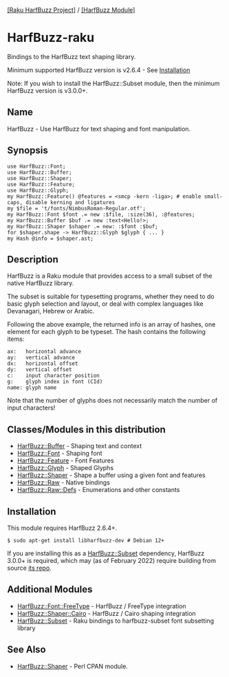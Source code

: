 [[Raku HarfBuzz Project]](https://harfbuzz-raku.github.io)
 / [[HarfBuzz Module]](https://harfbuzz-raku.github.io/HarfBuzz-raku)

HarfBuzz-raku
=============

Bindings to the HarfBuzz text shaping library.

Minimum supported HarfBuzz version is v2.6.4 - See [Installation](#installation)

Note: If you wish to install the HarfBuzz::Subset module, then the minimum HarfBuzz
version is v3.0.0+.

Name
----

HarfBuzz - Use HarfBuzz for text shaping and font manipulation.

Synopsis
--------

```
use HarfBuzz::Font;
use HarfBuzz::Buffer;
use HarfBuzz::Shaper;
use HarfBuzz::Feature;
use HarfBuzz::Glyph;
my HarfBuzz::Feature() @features = <smcp -kern -liga>; # enable small-caps, disable kerning and ligatures
my $file = 't/fonts/NimbusRoman-Regular.otf';
my HarfBuzz::Font $font .= new :$file, :size(36), :@features;
my HarfBuzz::Buffer $buf .= new :text<Hello!>;
my HarfBuzz::Shaper $shaper .= new: :$font :$buf;
for $shaper.shape -> HarfBuzz::Glyph $glyph { ... }
my Hash @info = $shaper.ast;
```

Description
----------

HarfBuzz is a Raku module that provides access to a small subset of the native HarfBuzz library. 

The subset is suitable for typesetting programs, whether they need to do basic glyph selection and layout, or deal with complex languages like Devanagari, Hebrew or Arabic.

Following the above example, the returned info is an array of hashes, one element for each glyph to be typeset. The hash contains the following items:

```
ax:   horizontal advance
ay:   vertical advance
dx:   horizontal offset
dy:   vertical offset
c:    input character position
g:    glyph index in font (CId)
name: glyph name
```

Note that the number of glyphs does not necessarily match the number of input characters!


Classes/Modules in this distribution
-------

- [HarfBuzz::Buffer](https://harfbuzz-raku.github.io/HarfBuzz-raku/HarfBuzz/Buffer) - Shaping text and context
- [HarfBuzz::Font](https://harfbuzz-raku.github.io/HarfBuzz-raku/HarfBuzz/Font) - Shaping font
- [HarfBuzz::Feature](https://harfbuzz-raku.github.io/HarfBuzz-raku/HarfBuzz/Feature) - Font Features
- [HarfBuzz::Glyph](https://harfbuzz-raku.github.io/HarfBuzz-raku/HarfBuzz/Glyph) - Shaped Glyphs
- [HarfBuzz::Shaper](https://harfbuzz-raku.github.io/HarfBuzz-raku/HarfBuzz/Shaper) - Shape a buffer using a given font and features
- [HarfBuzz::Raw](https://harfbuzz-raku.github.io/HarfBuzz-raku/HarfBuzz/Raw) - Native bindings
- [HarfBuzz::Raw::Defs](https://harfbuzz-raku.github.io/HarfBuzz-raku/HarfBuzz/Raw/Defs) - Enumerations and other constants

Installation
-----
This module requires HarfBuzz 2.6.4+.

`$ sudo apt-get install libharfbuzz-dev # Debian 12+`

If you are installing this as a [HarfBuzz::Subset](https://harfbuzz-raku.github.io/HarfBuzz-Subset-raku/) dependency, HarfBuzz 3.0.0+ is required, which may
(as of February 2022) require building from source [its repo](https://github.com/harfbuzz/harfbuzz/releases/).

Additional Modules
------

- [HarfBuzz::Font::FreeType](https://harfbuzz-raku.github.io/HarfBuzz-Font-FreeType-raku/) - HarfBuzz / FreeType integration
- [HarfBuzz::Shaper::Cairo](https://harfbuzz-raku.github.io/HarfBuzz-Shaper-Cairo-raku/) - HarfBuzz / Cairo shaping integration
- [HarfBuzz::Subset](https://harfbuzz-raku.github.io/HarfBuzz-Subset-raku/) - Raku bindings to harfbuzz-subset font subsetting library

See Also
--------

- [HarfBuzz::Shaper](https://metacpan.org/pod/HarfBuzz::Shaper) - Perl CPAN module.
